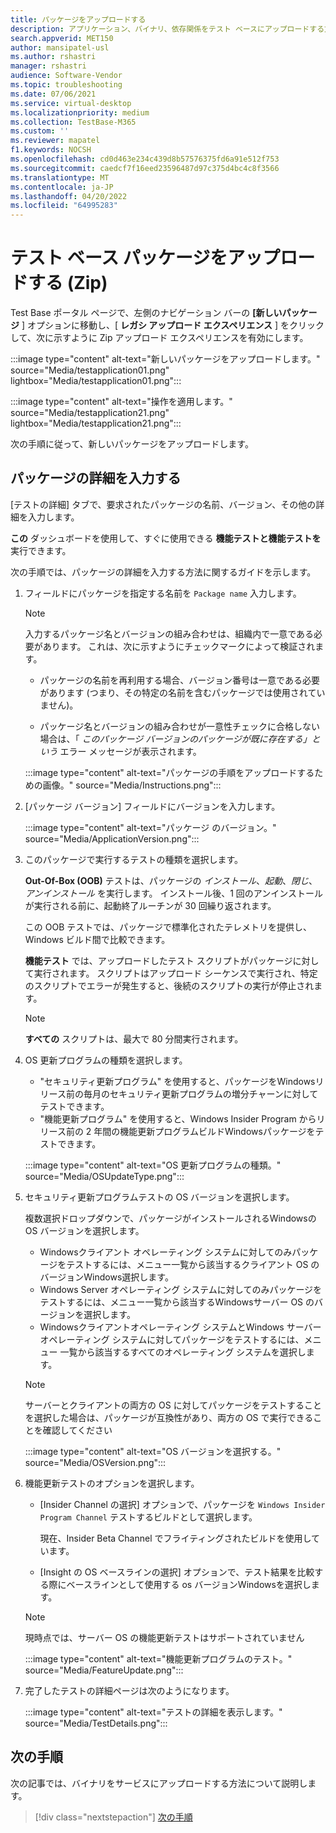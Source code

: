 ```yaml
---
title: パッケージをアップロードする
description: アプリケーション、バイナリ、依存関係をテスト ベースにアップロードする方法
search.appverid: MET150
author: mansipatel-usl
ms.author: rshastri
manager: rshastri
audience: Software-Vendor
ms.topic: troubleshooting
ms.date: 07/06/2021
ms.service: virtual-desktop
ms.localizationpriority: medium
ms.collection: TestBase-M365
ms.custom: ''
ms.reviewer: mapatel
f1.keywords: NOCSH
ms.openlocfilehash: cd0d463e234c439d8b57576375fd6a91e512f753
ms.sourcegitcommit: caedcf7f16eed23596487d97c375d4bc4c8f3566
ms.translationtype: MT
ms.contentlocale: ja-JP
ms.lasthandoff: 04/20/2022
ms.locfileid: "64995283"
---
```

# <a name="upload-your-test-base-package-zip"></a>テスト ベース パッケージをアップロードする (Zip) 

Test Base ポータル ページで、左側のナビゲーション バーの **[新しいパッケージ** ] オプションに移動し、[ **レガシ アップロード エクスペリエンス** ] をクリックして、次に示すように Zip アップロード エクスペリエンスを有効にします。

:::image type="content" alt-text="新しいパッケージをアップロードします。" source="Media/testapplication01.png" lightbox="Media/testapplication01.png":::

:::image type="content" alt-text="操作を適用します。" source="Media/testapplication21.png" lightbox="Media/testapplication21.png":::

次の手順に従って、新しいパッケージをアップロードします。

## <a name="enter-details-for-your-package"></a>パッケージの詳細を入力する

[テストの詳細] タブで、要求されたパッケージの名前、バージョン、その他の詳細を入力します。

**この** ダッシュボードを使用して、すぐに使用できる **機能テストと機能テストを** 実行できます。

次の手順では、パッケージの詳細を入力する方法に関するガイドを示します。

1. フィールドにパッケージを指定する名前を `Package name` 入力します。

    > [!NOTE]
    > 入力するパッケージ名とバージョンの組み合わせは、組織内で一意である必要があります。 これは、次に示すようにチェックマークによって検証されます。

    - パッケージの名前を再利用する場合、バージョン番号は一意である必要があります (つまり、その特定の名前を含むパッケージでは使用されていません)。

    - パッケージ名とバージョンの組み合わせが一意性チェックに合格しない場合は、「 *このパッケージ バージョンのパッケージが既に存在する」という* エラー メッセージが表示されます。

    :::image type="content" alt-text="パッケージの手順をアップロードするための画像。" source="Media/Instructions.png":::

2. [パッケージ バージョン] フィールドにバージョンを入力します。

    :::image type="content" alt-text="パッケージ のバージョン。" source="Media/ApplicationVersion.png":::

3. このパッケージで実行するテストの種類を選択します。

    **Out-Of-Box (OOB)** テストは、パッケージの *インストール*、*起動*、*閉じ*、*アンインストール* を実行します。 インストール後、1 回のアンインストールが実行される前に、起動終了ルーチンが 30 回繰り返されます。

    この OOB テストでは、パッケージで標準化されたテレメトリを提供し、Windows ビルド間で比較できます。

    **機能テスト** では、アップロードしたテスト スクリプトがパッケージに対して実行されます。 スクリプトはアップロード シーケンスで実行され、特定のスクリプトでエラーが発生すると、後続のスクリプトの実行が停止されます。

    > [!NOTE]
    > **すべての** スクリプトは、最大で 80 分間実行されます。

4. OS 更新プログラムの種類を選択します。

    - "セキュリティ更新プログラム" を使用すると、パッケージをWindowsリリース前の毎月のセキュリティ更新プログラムの増分チャーンに対してテストできます。
    - "機能更新プログラム" を使用すると、Windows Insider Program からリリース前の 2 年間の機能更新プログラムビルドWindowsパッケージをテストできます。
    <!---
    Change to the correct picture
    -->
    :::image type="content" alt-text="OS 更新プログラムの種類。" source="Media/OSUpdateType.png":::

5. セキュリティ更新プログラムテストの OS バージョンを選択します。

    複数選択ドロップダウンで、パッケージがインストールされるWindowsの OS バージョンを選択します。

    - Windowsクライアント オペレーティング システムに対してのみパッケージをテストするには、メニュー一覧から該当するクライアント OS のバージョンWindows選択します。
    - Windows Server オペレーティング システムに対してのみパッケージをテストするには、メニュー一覧から該当するWindowsサーバー OS のバージョンを選択します。
    - Windowsクライアントオペレーティング システムとWindows サーバー オペレーティング システムに対してパッケージをテストするには、メニュー 一覧から該当するすべてのオペレーティング システムを選択します。

    > [!NOTE]
    > サーバーとクライアントの両方の OS に対してパッケージをテストすることを選択した場合は、パッケージが互換性があり、両方の OS で実行できることを確認してください

    :::image type="content" alt-text="OS バージョンを選択する。" source="Media/OSVersion.png":::
    <!---
    Change to the correct picture
    -->

6. 機能更新テストのオプションを選択します。

    - [Insider Channel の選択] オプションで、パッケージを `Windows Insider Program Channel` テストするビルドとして選択します。

      現在、Insider Beta Channel でフライティングされたビルドを使用しています。

    - [Insight の OS ベースラインの選択] オプションで、テスト結果を比較する際にベースラインとして使用する os バージョンWindowsを選択します。

    > [!NOTE]
    > 現時点では、サーバー OS の機能更新テストはサポートされていません
    <!---
    Note to actual note format for markdown
    -->
    <!---
    Change to the correct picture
    -->
    :::image type="content" alt-text="機能更新プログラムのテスト。" source="Media/FeatureUpdate.png":::

7. 完了したテストの詳細ページは次のようになります。

    :::image type="content" alt-text="テストの詳細を表示します。" source="Media/TestDetails.png":::

## <a name="next-steps"></a>次の手順

次の記事では、バイナリをサービスにアップロードする方法について説明します。

> [!div class="nextstepaction"]
> [次の手順](binaries.md)

<!---
Add button for next page
-->
